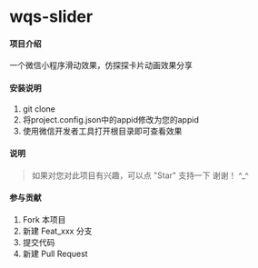 # wqs-slider

#### 项目介绍
一个微信小程序滑动效果，仿探探卡片动画效果分享

#### 安装说明

1.  git clone
2.  将project.config.json中的appid修改为您的appid
3.  使用微信开发者工具打开根目录即可查看效果

#### 说明
> 如果对您对此项目有兴趣，可以点 "Star" 支持一下 谢谢！ ^_^

#### 参与贡献

1. Fork 本项目
2. 新建 Feat_xxx 分支
3. 提交代码
4. 新建 Pull Request
